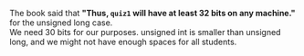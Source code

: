 The book said that **"Thus, ``quiz1`` will have at least 32 bits on any machine."** for the unsigned long case.  
We need 30 bits for our purposes. unsigned int is smaller than unsigned long, and we might not have enough spaces for all students. 
